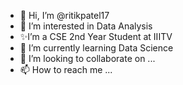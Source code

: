 - 👋 Hi, I’m @ritikpatel17
- 👀 I’m interested in Data Analysis
- ✨I’m a CSE 2nd Year Student at IIITV
- 🌱 I’m currently learning Data Science
- 💞️ I’m looking to collaborate on ...
- 📫 How to reach me ...

<!---
ritikpatel17/ritikpatel17 is a ✨ special ✨ repository because its `README.md` (this file) appears on your GitHub profile.
You can click the Preview link to take a look at your changes.
--->
